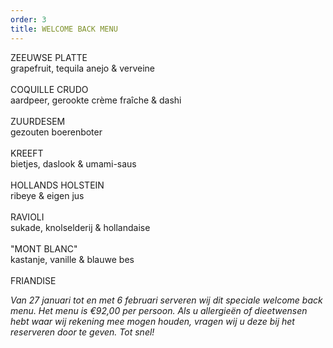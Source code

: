 ```yaml
---
order: 3
title: WELCOME BACK MENU
---
```

ZEEUWSE PLATTE \
grapefruit, tequila anejo & verveine \
\
COQUILLE CRUDO\
aardpeer, gerookte crème fraîche & dashi\
\
ZUURDESEM\
gezouten boerenboter  \
\
KREEFT\
bietjes, daslook & umami-saus\
\
HOLLANDS HOLSTEIN \
ribeye & eigen jus\
\
RAVIOLI\
sukade, knolselderij & hollandaise \
\
"MONT BLANC"\
kastanje, vanille & blauwe bes\
\
FRIANDISE

*Van 27 januari tot en met 6 februari serveren wij dit speciale welcome back menu. Het menu is €92,00 per persoon. Als u allergieën of dieetwensen hebt waar wij rekening mee mogen houden, vragen wij u deze bij het reserveren door te geven. Tot snel!*